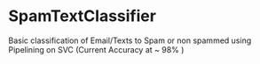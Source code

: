 # SpamTextClassifier
Basic classification of Email/Texts to Spam or non spammed using Pipelining on SVC (Current Accuracy at ~ 98% )
